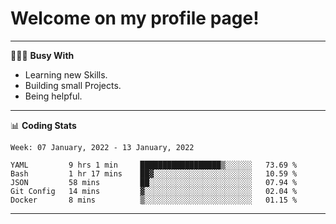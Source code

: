 # Welcome on my profile page!
<!-- print(("dralla"[::-1]+"s").capitalize()) -->

---
👨🏻‍💻 **Busy With**
* Learning new Skills.
* Building small Projects.
* Being helpful.

---
📊 **Coding Stats**
<!--START_SECTION:waka-->
```text
Week: 07 January, 2022 - 13 January, 2022

YAML         9 hrs 1 min     ██████████████████▒░░░░░░   73.69 % 
Bash         1 hr 17 mins    ██▓░░░░░░░░░░░░░░░░░░░░░░   10.59 % 
JSON         58 mins         ██░░░░░░░░░░░░░░░░░░░░░░░   07.94 % 
Git Config   14 mins         ▓░░░░░░░░░░░░░░░░░░░░░░░░   02.04 % 
Docker       8 mins          ▒░░░░░░░░░░░░░░░░░░░░░░░░   01.15 % 
```
<!--END_SECTION:waka-->
---
